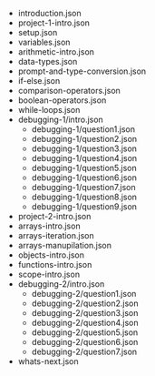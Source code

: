 - introduction.json
- project-1-intro.json
- setup.json
- variables.json
- arithmetic-intro.json
- data-types.json
- prompt-and-type-conversion.json
- if-else.json
- comparison-operators.json
- boolean-operators.json
- while-loops.json
- debugging-1/intro.json
    - debugging-1/question1.json
    - debugging-1/question2.json
    - debugging-1/question3.json
    - debugging-1/question4.json
    - debugging-1/question5.json
    - debugging-1/question6.json
    - debugging-1/question7.json
    - debugging-1/question8.json
    - debugging-1/question9.json
- project-2-intro.json
- arrays-intro.json
- arrays-iteration.json
- arrays-manupilation.json
- objects-intro.json
- functions-intro.json
- scope-intro.json
- debugging-2/intro.json
    - debugging-2/question1.json
    - debugging-2/question2.json
    - debugging-2/question3.json
    - debugging-2/question4.json
    - debugging-2/question5.json
    - debugging-2/question6.json
    - debugging-2/question7.json
- whats-next.json
